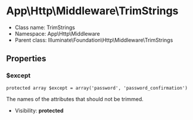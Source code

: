 App\Http\Middleware\TrimStrings
===============






* Class name: TrimStrings
* Namespace: App\Http\Middleware
* Parent class: Illuminate\Foundation\Http\Middleware\TrimStrings





Properties
----------


### $except

    protected array $except = array('password', 'password_confirmation')

The names of the attributes that should not be trimmed.



* Visibility: **protected**



